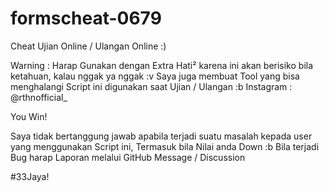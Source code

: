 # formscheat-0679
Cheat Ujian Online / Ulangan Online :)

Warning :
Harap Gunakan dengan Extra Hati² karena ini akan berisiko bila ketahuan, kalau nggak ya nggak :v 
Saya juga membuat Tool yang bisa menghalangi Script ini digunakan saat Ujian / Ulangan :b
Instagram : @rthnofficial_

You Win!

Saya tidak bertanggung jawab apabila terjadi suatu masalah kepada user yang menggunakan Script ini, Termasuk bila Nilai anda Down :b
Bila terjadi Bug harap Laporan melalui GitHub Message / Discussion 

#33Jaya!
